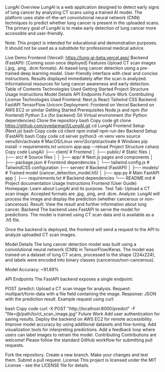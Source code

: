 LungAI
Overview
LungAI is a web application designed to detect early signs of lung cancer by analyzing CT scans using a trained AI model. The platform uses state-of-the-art convolutional neural network (CNN) techniques to predict whether lung cancer is present in the uploaded scans. The primary goal of LungAI is to make early detection of lung cancer more accessible and user-friendly.

Note: This project is intended for educational and demonstration purposes. It should not be used as a substitute for professional medical advice.

Live Demo
Frontend (Vercel): https://lung-ai-beta.vercel.app/
Backend (FastAPI): [Coming soon once deployed]
Features
Upload CT scan images (.jpg, .png, .dcm formats).
AI-based lung cancer detection using a pre-trained deep learning model.
User-friendly interface with clear and concise instructions.
Results displayed immediately after the scan is analyzed.
Informational resources for lung cancer awareness and early detection.
Table of Contents
Technologies Used
Getting Started
Project Structure
Usage Instructions
Model Details
API Endpoints
Future Work
Contributing
License
Technologies Used
Frontend:
Next.js
React
Tailwind CSS
Backend:
FastAPI
TensorFlow
Uvicorn
Deployment:
Frontend on Vercel
Backend on AWS EC2 or similar
Getting Started
Prerequisites
Node.js and npm (for frontend)
Python 3.x (for backend)
Git
Virtual environment (for Python dependencies)
Clone the repository
bash
Copy code
git clone https://github.com/syedarman1/LungAI.git
cd LungAI
Frontend Setup (Next.js)
bash
Copy code
cd client
npm install
npm run dev
Backend Setup (FastAPI)
bash
Copy code
cd server
python3 -m venv venv
source venv/bin/activate  # MacOS/Linux
venv\Scripts\activate      # Windows
pip install -r requirements.txt
uvicorn app:app --reload
Project Structure
csharp
Copy code
LungAI/
├── client/                    # Frontend
│   ├── public/                # Static files
│   ├── src/                   # Source files
│   │   ├── app/               # Next.js pages and components
│   ├── package.json           # Frontend dependencies
│   └── tailwind.config.js     # TailwindCSS configuration
├── server/                    # Backend (FastAPI)
│   ├── models/                # Trained model (cancer_detection_model.h5)
│   ├── app.py                 # Main FastAPI app
│   ├── requirements.txt       # Backend dependencies
└── README.md                  # Project documentation
Usage Instructions
Frontend (User Guide)
Homepage: Learn about LungAI and its purpose.
Test Tab: Upload a CT scan image. Accepted formats are .jpg, .png, and .dcm.
Analyze: LungAI will process the image and display the prediction (whether cancerous or non-cancerous).
Result: View the result and further information about lung cancer.
Backend
The backend uses FastAPI to serve the model for predictions. The model is trained using CT scan data and is available as a .h5 file.

Once the backend is deployed, the frontend will send a request to the API to analyze uploaded CT scan images.

Model Details
The lung cancer detection model was built using a convolutional neural network (CNN) in TensorFlow/Keras. The model was trained on a dataset of lung CT scans, processed to the shape (224x224), and labels were encoded into binary classes (cancerous/non-cancerous).

Model Accuracy: ~91.69%

API Endpoints
The FastAPI backend exposes a single endpoint:

POST /predict: Upload a CT scan image for analysis.
Request: multipart/form-data with a file field containing the image.
Response: JSON with the prediction result.
Example request using curl:

bash
Copy code
curl -X POST "http://localhost:8000/predict" -F "file=@/path/to/ct_scan_image.jpg"
Future Work
Add user authentication for saving results.
Deploy the backend on AWS EC2 for remote accessibility.
Improve model accuracy by using additional datasets and fine-tuning.
Add visualization tools for interpreting predictions.
Add a feedback loop where users can label images to retrain the model.
Contributing
Contributions are welcome! Please follow the standard GitHub workflow for submitting pull requests.

Fork the repository.
Create a new branch.
Make your changes and test them.
Submit a pull request.
License
This project is licensed under the MIT License - see the LICENSE file for details.
